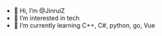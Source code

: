 - 👋 Hi, I’m @JinruiZ
- 👀 I’m interested in tech
- 🌱 I’m currently learning C++, C#, python, go, Vue

<!---
JinruiZ/JinruiZ is a ✨ special ✨ repository because its `README.md` (this file) appears on your GitHub profile.
You can click the Preview link to take a look at your changes.
--->
